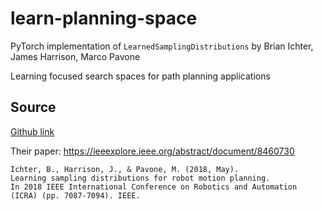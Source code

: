 # learn-planning-space

PyTorch implementation of `LearnedSamplingDistributions` by Brian Ichter, James Harrison, Marco Pavone

Learning focused search spaces for path planning applications


## Source

[Github link](https://github.com/StanfordASL/LearnedSamplingDistributions)

Their paper: https://ieeexplore.ieee.org/abstract/document/8460730

    Ichter, B., Harrison, J., & Pavone, M. (2018, May). 
    Learning sampling distributions for robot motion planning. 
    In 2018 IEEE International Conference on Robotics and Automation (ICRA) (pp. 7087-7094). IEEE.
